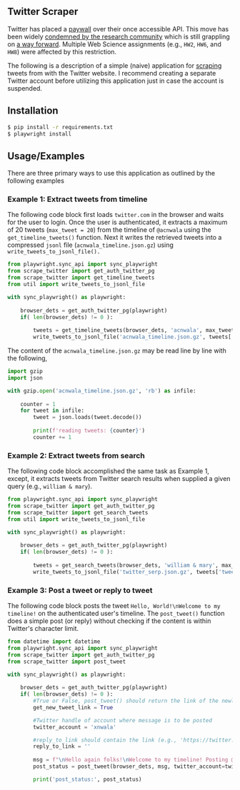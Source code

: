 ## Twitter Scraper
Twitter has placed a [paywall](https://twitter.com/acnwala/status/1641231749928583170) over their once accessible API. This move has been widely [condemned by the research community](https://independenttechresearch.org/letter-twitters-new-api-plans-will-devastate-public-interest-research/) which is still grappling on [a way forward](https://docs.google.com/document/d/e/2PACX-1vQYX6jTdcoEi9Laq-PGVfv34g4vZvyF77JoKlMDcJNr15ixSbCcYkHaNdCOVUl7A06_Qn_vZJmc27Kd/pub). Multiple Web Science assignments (e.g., `HW2`, `HW6`, and `HW8`) were affected by this restriction. 

The following is a description of a simple (naive) application for [scraping](https://docs.google.com/presentation/d/1vtT9dleNJlUbc3ny14gotGX1Md1dEWhVHYWTz0MMdRk/edit?usp=sharing) tweets from with the Twitter website. I recommend creating a separate Twitter account before utilizing this application just in case the account is suspended.

## Installation
```bash
$ pip install -r requirements.txt
$ playwright install
```

## Usage/Examples

There are three primary ways to use this application as outlined by the following examples

### Example 1: Extract tweets from timeline

The following code block first loads `twitter.com` in the browser and waits for the user to login. Once the user is authenticated, it extracts a maximum of 20 tweets (`max_tweet = 20`) from the timeline of `@acnwala` using the `get_timeline_tweets()` function. Next it writes the retrieved tweets into a compressed `jsonl` file (`acnwala_timeline.json.gz`) using `write_tweets_to_jsonl_file().`

```Python
from playwright.sync_api import sync_playwright
from scrape_twitter import get_auth_twitter_pg
from scrape_twitter import get_timeline_tweets
from util import write_tweets_to_jsonl_file

with sync_playwright() as playwright:
        
    browser_dets = get_auth_twitter_pg(playwright)
    if( len(browser_dets) != 0 ):
    
        tweets = get_timeline_tweets(browser_dets, 'acnwala', max_tweets=20)
        write_tweets_to_jsonl_file('acnwala_timeline.json.gz', tweets['tweets'])
```

The content of the `acnwala_timeline.json.gz` may be read line by line with the following,
```Python
import gzip
import json

with gzip.open('acnwala_timeline.json.gz', 'rb') as infile:
            
    counter = 1
    for tweet in infile:
        tweet = json.loads(tweet.decode())
        
        print(f'reading tweets: {counter}')
        counter += 1
```

### Example 2: Extract tweets from search

The following code block accomplished the same task as Example 1, except, it extracts tweets from Twitter search results when supplied a given query (e.g., `william & mary`).

```Python
from playwright.sync_api import sync_playwright
from scrape_twitter import get_auth_twitter_pg
from scrape_twitter import get_search_tweets
from util import write_tweets_to_jsonl_file

with sync_playwright() as playwright:
        
    browser_dets = get_auth_twitter_pg(playwright)
    if( len(browser_dets) != 0 ):
    
        tweets = get_search_tweets(browser_dets, 'william & mary', max_tweets=20)        
        write_tweets_to_jsonl_file('twitter_serp.json.gz', tweets['tweets'])
```

### Example 3: Post a tweet or reply to tweet

The following code block posts the tweet `Hello, World!\nWelcome to my timeline!` on the authenticated user's timeline. The `post_tweet()` function does a simple post (or reply) without checking if the content is within Twitter's character limit.

```Python
from datetime import datetime
from playwright.sync_api import sync_playwright
from scrape_twitter import get_auth_twitter_pg
from scrape_twitter import post_tweet

with sync_playwright() as playwright:
        
    browser_dets = get_auth_twitter_pg(playwright)
    if( len(browser_dets) != 0 ):
        #True or False, post_tweet() should return the link of the newly posted tweet. 
        get_new_tweet_link = True

        #Twitter handle of account where message is to be posted
        twitter_account = 'xnwala'

        #reply_to_link should contain the link (e.g., 'https://twitter.com/xnwala/status/1699844461545836833') to the tweet to be replied to. Leave blank for isolated post
        reply_to_link = ''
         
        msg = f"\nHello again folks!\nWelcome to my timeline! Posting @ {datetime.now().strftime('%Y-%m-%d %H:%M:%S')}"
        post_status = post_tweet(browser_dets, msg, twitter_account=twitter_account, get_new_tweet_link=get_new_tweet_link, reply_to_link=reply_to_link)

        print('post_status:', post_status)
```